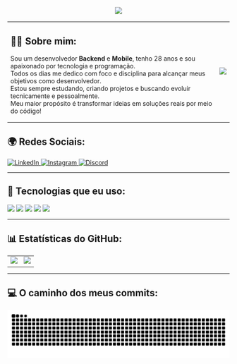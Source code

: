 <!-- Título animado -->
<p align="center">
  <a href="https://git.io/typing-svg">
    <img src="https://readme-typing-svg.herokuapp.com?color=00FFB3&size=28&rigth=true&vCenter=true&width=1000&lines=Olá,+eu+sou+o+Adenilson+Silva!+👋;Seja+bem-vindo+ao+meu+perfil!" />
  </a>
</p>



<!-- Sobre mim e GIF lado a lado -->
<table>
  <tr>
    <td>
      <h2>👨‍💻 Sobre mim:</h2>
      <p>
        Sou um desenvolvedor <strong>Backend</strong> e <strong>Mobile</strong>, tenho 28 anos e sou apaixonado por tecnologia e programação.<br />
        Todos os dias me dedico com foco e disciplina para alcançar meus objetivos como desenvolvedor.<br />
        Estou sempre estudando, criando projetos e buscando evoluir tecnicamente e pessoalmente.<br />
        Meu maior propósito é transformar ideias em soluções reais por meio do código!
      </p>
    </td>
    <td>
      <img height="160em" src="https://i.pinimg.com/originals/e8/f4/53/e8f453469a3ec97ecd354df465d73913.gif" />
    </td>
  </tr>
</table>




## 🌍 Redes Sociais:
<!-- Redes Sociais -->
<p align="flex-start">
  <a href="https://www.linkedin.com/in/adenilson-rosa-88702125a/" target="_blank">
    <img alt="LinkedIn" src="https://img.shields.io/badge/LinkedIn-0077B5?style=for-the-badge&logo=linkedin&logoColor=white" />
  </a>
  <a href="https://www.instagram.com/adeniilson.siilva/ target="_blank">
    <img alt="Instagram" src="https://img.shields.io/badge/Instagram-E4405F?style=for-the-badge&logo=instagram&logoColor=white" />
  </a>
  <a href="https://discord.com/users/1123952343046688838 target="_blank">
    <img alt="Discord" src="https://img.shields.io/badge/Discord-5865F2?style=for-the-badge&logo=discord&logoColor=white" />
  </a>
</p>


---

## 🚀 Tecnologias que eu uso:

<p align="left">
  <img height="40" src="https://cdn.jsdelivr.net/gh/devicons/devicon/icons/go/go-original.svg" />
  <img height="40" src="https://cdn.jsdelivr.net/gh/devicons/devicon/icons/javascript/javascript-original.svg" />
  <img height="40" src="https://cdn.jsdelivr.net/gh/devicons/devicon/icons/react/react-original.svg" />
  <img height="40" src="https://cdn.jsdelivr.net/gh/devicons/devicon/icons/firebase/firebase-plain.svg" />
  <img height="40" src="https://raw.githubusercontent.com/styled-components/brand/master/styled-components.png" />
</p>

---

## 📊 Estatísticas do GitHub:

<table>
  <tr>
    <td>
      <img height="160em" src="https://github-readme-stats.vercel.app/api?username=Adenilson-Silva-Dev&show_icons=true&theme=radical&count_private=true" />
    </td>
    <td>
      <img height="160em" src="https://github-readme-stats.vercel.app/api/top-langs/?username=Adenilson-Silva-Dev&layout=compact&langs_count=6&theme=radical" />
    </td>
  </tr>
</table>

---

## 💻 O caminho dos meus commits:

![snake gif](https://raw.githubusercontent.com/Adenilson-Silva-Dev/Adenilson-Silva-Dev/output/github-contribution-grid-snake-dark.svg)

